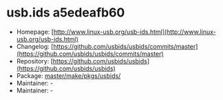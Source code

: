# usb.ids a5edeafb60
 - Homepage: [http://www.linux-usb.org/usb-ids.html](http://www.linux-usb.org/usb-ids.html)
 - Changelog: [https://github.com/usbids/usbids/commits/master](https://github.com/usbids/usbids/commits/master)
 - Repository: [https://github.com/usbids/usbids](https://github.com/usbids/usbids)
 - Package: [master/make/pkgs/usbids/](https://github.com/Freetz-NG/freetz-ng/tree/master/make/pkgs/usbids/)
 - Maintainer: -
 - Maintainer: -

